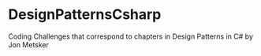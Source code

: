 # DesignPatternsCsharp
Coding Challenges that correspond to chapters in Design Patterns in C# by Jon Metsker
